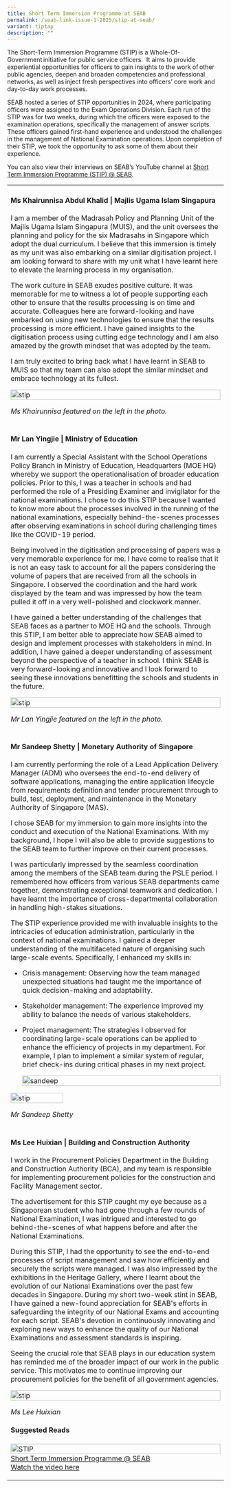 ```yaml
---
title: Short Term Immersion Programme at SEAB
permalink: /seab-link-issue-1-2025/stip-at-seab/
variant: tiptap
description: ""
---
```

<p>The Short-Term Immersion Programme (STIP) is a Whole-Of-Government initiative
for public service officers.&nbsp; It aims to provide experiential opportunities
for officers to gain insights to the work of other public agencies, deepen
and broaden competencies and professional networks, as well as inject fresh
perspectives into officers’ core work and day-to-day work processes. &nbsp;</p>
<p>SEAB hosted a series of STIP opportunities in 2024, where participating
officers were assigned to the Exam Operations Division. Each run of the
STIP was for two weeks, during which the officers were exposed to the examination
operations, specifically the management of answer scripts. These officers
gained first-hand experience and understood the challenges in the management
of National Examination operations. Upon completion of their STIP, we took
the opportunity to ask some of them about their experience.&nbsp;&nbsp;</p>
<p>You can also view their interviews on SEAB’s YouTube channel at <a href="https://www.youtube.com/watch?v=61ULsPX2JBs" rel="noopener noreferrer nofollow" target="_blank">Short Term Immersion Programme (STIP) @ SEAB</a>.&nbsp;</p>
<table style="minWidth: 25px">
<colgroup>
<col>
</colgroup>
<tbody>
<tr>
<td rowspan="1" colspan="1">
<h4>Ms Khairunnisa Abdul Khalid | Majlis Ugama Islam Singapura&nbsp;</h4>
<p>I am a member of the Madrasah Policy and Planning Unit of the Majlis Ugama
Islam Singapura (MUIS), and the unit oversees the planning and policy for
the six Madrasahs in Singapore which adopt the dual curriculum. I believe
that this immersion is timely as my unit was also embarking on a similar
digitisation project. I am looking forward to share with my unit what I
have learnt here to elevate the learning process in my organisation.&nbsp;</p>
<p>The work culture in SEAB exudes positive culture. It was memorable for
me to witness a lot of people supporting each other to ensure that the
results processing is on time and accurate. Colleagues here are forward-looking
and have embarked on using new technologies to ensure that the results
processing is more efficient. I have gained insights to the digitisation
process using cutting edge technology and I am also amazed by the growth
mindset that was adopted by the team.&nbsp;</p>
<p>I am truly excited to bring back what I have learnt in SEAB to MUIS so
that my team can also adopt the similar mindset and embrace technology
at its fullest.&nbsp;</p>
<div class="isomer-image-wrapper">
<img style="width: 100%" height="auto" width="100%" alt="stip" src="/images/SEABlink/stip1.jpg">
</div>
<p><em>Ms Khairunnisa featured on the left in the photo.</em>
</p>
<p></p>
<p></p>
</td>
</tr>
<tr>
<td rowspan="1" colspan="1">
<h4>Mr Lan Yingjie | Ministry of Education&nbsp;</h4>
<p>I am currently a Special Assistant with the School Operations Policy Branch
in Ministry of Education, Headquarters (MOE HQ) whereby we support the
operationalisation of broader education policies. Prior to this, I was
a teacher in schools and had performed the role of a Presiding Examiner
and invigilator for the national examinations. I chose to do this STIP
because I wanted to know more about the processes involved in the running
of the national examinations, especially behind-the-scenes processes after
observing examinations in school during challenging times like the COVID-19
period.  &nbsp;</p>
<p>Being involved in the digitisation and processing of papers was a very
memorable experience for me. I have come to realise that it is not an easy
task to account for all the papers considering the volume of papers that
are received from all the schools in Singapore. I observed the coordination
and the hard work displayed by the team and was impressed by how the team
pulled it off in a very well-polished and clockwork manner.  &nbsp;</p>
<p>I have gained a better understanding of the challenges that SEAB faces
as a partner to MOE HQ and the schools. Through this STIP, I am better
able to appreciate how SEAB aimed to design and implement processes with
stakeholders in mind. In addition, I have gained a deeper understanding
of assessment beyond the perspective of a teacher in school. I think SEAB
is very forward-looking and innovative and I look forward to seeing these
innovations benefitting the schools and students in the future.&nbsp;</p>
<div class="isomer-image-wrapper">
<img style="width: 100%" height="auto" width="100%" alt="stip" src="/images/SEABlink/stip2.jpg">
</div>
<p><em>Mr Lan Yingjie featured on the left in the photo.</em>
</p>
<p></p>
<p></p>
</td>
</tr>
<tr>
<td rowspan="1" colspan="1">
<h4>Mr Sandeep Shetty | Monetary Authority of Singapore&nbsp;&nbsp;</h4>
<p>I am currently performing the role of a Lead Application Delivery Manager
(ADM) who oversees the end-to-end delivery of software applications, managing
the entire application lifecycle from requirements definition and tender
procurement through to build, test, deployment, and maintenance in the
Monetary Authority of Singapore (MAS).&nbsp;&nbsp;</p>
<p>I chose SEAB for my immersion to gain more insights into the conduct and
execution of the National Examinations. With my background, I hope I will
also be able to provide suggestions to the SEAB team to further improve
on their current processes.</p>
<p>I was particularly impressed by the seamless coordination among the members
of the SEAB team during the PSLE period. I remembered how officers from
various SEAB departments came together, demonstrating exceptional teamwork
and dedication. I have learnt the importance of cross-departmental collaboration
in handling high-stakes situations.&nbsp;</p>
<p>The STIP experience provided me with invaluable insights to the intricacies
of education administration, particularly in the context of national examinations.
I gained a deeper understanding of the multifaceted nature of organising
such large-scale events. Specifically, I enhanced my skills in:&nbsp;</p>
<ul data-tight="true" class="tight">
<li>
<p>Crisis management: Observing how the team managed unexpected situations
had taught me the importance of quick decision-making and adaptability.&nbsp;</p>
</li>
<li>
<p>Stakeholder management: The experience improved my ability to balance
the needs of various stakeholders.&nbsp;</p>
</li>
<li>
<p>Project management: The strategies I observed for coordinating large-scale
operations can be applied to enhance the efficiency of projects in my department.
For example, I plan to implement a similar system of regular, brief check-ins
during critical phases in my next project.&nbsp;&nbsp;</p>
<div class="isomer-image-wrapper">
<img style="width: 100%" height="auto" width="100%" alt="sandeep" src="/images/SEABlink/IMG_20250203_192015.jpg">
</div>
</li>
</ul>
<div class="isomer-image-wrapper">
<img style="width: 50%;" height="auto" width="100%" alt="stip" src="/images/SEABlink/stip3.jpg">
</div>
<p><em>Mr Sandeep Shetty</em>
</p>
<p></p>
</td>
</tr>
<tr>
<td rowspan="1" colspan="1">
<h4>Ms Lee Huixian&nbsp;| Building and Construction Authority&nbsp;</h4>
<p>I work in the Procurement Policies Department in the Building and Construction
Authority (BCA), and my team is responsible for implementing procurement
policies for the construction and Facility Management sector.&nbsp;</p>
<p>The advertisement for this STIP caught my eye because as a Singaporean
student who had gone through a few rounds of National Examination, I was
intrigued and interested to go behind-the-scenes of what happens before
and after the National Examinations.&nbsp;</p>
<p>During this STIP, I had the opportunity to see the end-to-end processes
of script management and saw how efficiently and securely the scripts were
managed. I was also impressed by the exhibitions in the Heritage Gallery,
where I learnt about the evolution of our National Examinations over the
past few decades in Singapore. During my short two-week stint in SEAB,
I have gained a new-found appreciation for SEAB's efforts in safeguarding
the integrity of our National Exams and accounting for each script. SEAB's
devotion in continuously innovating and exploring new ways to enhance the
quality of our National Examinations and assessment standards is inspiring.&nbsp;</p>
<p>Seeing the crucial role that SEAB plays in our education system has reminded
me of the broader impact of our work in the public service. This motivates
me to continue improving our procurement policies for the benefit of all
government agencies.&nbsp;</p>
<div class="isomer-image-wrapper">
<img style="width: 100%" height="auto" width="100%" alt="stip" src="/images/SEABlink/stip4.jpg">
</div>
<p><em>Ms Lee Huixian</em>
</p>
<p></p>
<h4><strong>Suggested Reads</strong></h4>
<div class="isomer-card-grid"><a rel="noopener noreferrer nofollow" href="https://www.youtube.com/watch?v=61ULsPX2JBs" class="isomer-card"><div class="isomer-card-image"><div class="isomer-image-wrapper"><img style="width: 100%" height="auto" width="100%" alt="STIP" src="/images/SEABlink/stip_YT.png"></div></div><div class="isomer-card-body"><div class="isomer-card-title">Short Term Immersion Programme @ SEAB</div><div class="isomer-card-link">Watch the video here</div></div></a>
</div>
<p></p>
</td>
</tr>
</tbody>
</table>
<p></p>